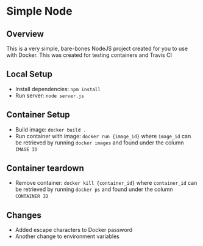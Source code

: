 # Simple Node
## Overview
This is a very simple, bare-bones NodeJS project created for you to use with Docker. This was created for testing containers
and Travis CI

## Local Setup
* Install dependencies: `npm install`
* Run server: `node server.js`

## Container Setup
* Build image: `docker build .`
* Run container with image: `docker run {image_id}` where `image_id` can be retrieved by running `docker images` and found under the column `IMAGE ID`

## Container teardown
* Remove container: `docker kill {container_id}` where `container_id` can be retrieved by running `docker ps` and found under the column `CONTAINER ID`

## Changes

- Added escape characters to Docker password
- Another change to environment variables
